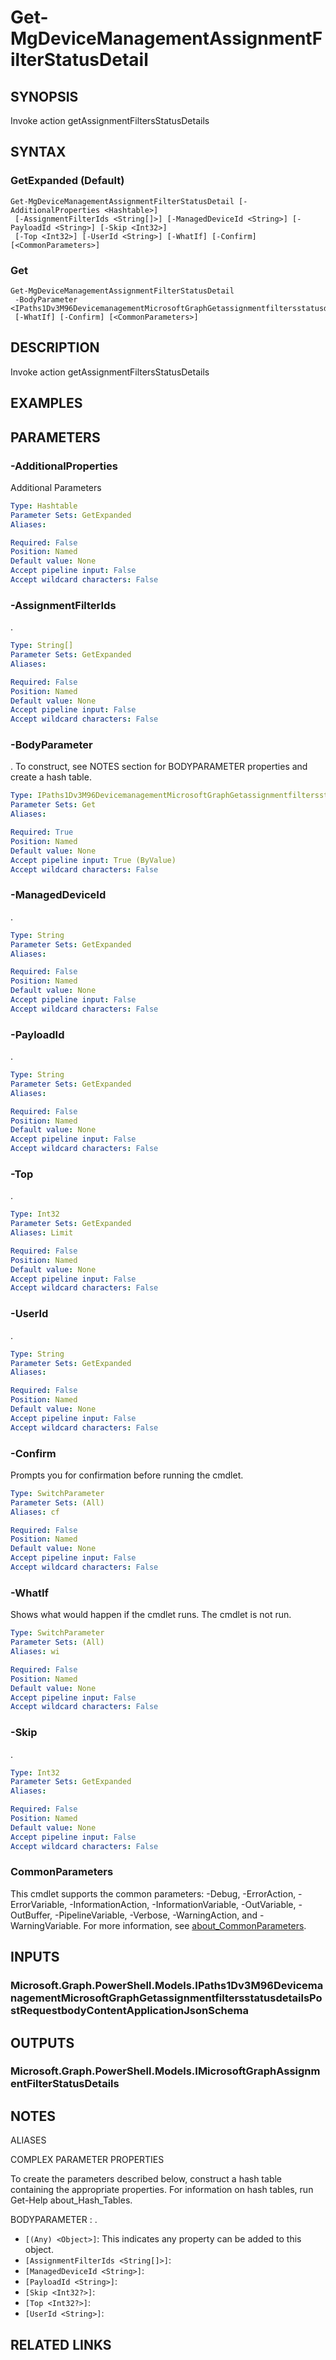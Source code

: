 ﻿---
external help file: Microsoft.Graph.DeviceManagement.Actions-help.xml
Module Name: Microsoft.Graph.DeviceManagement.Actions
online version: https://docs.microsoft.com/en-us/powershell/module/microsoft.graph.devicemanagement.actions/get-mgdevicemanagementassignmentfilterstatusdetail
schema: 2.0.0
---

# Get-MgDeviceManagementAssignmentFilterStatusDetail

## SYNOPSIS
Invoke action getAssignmentFiltersStatusDetails

## SYNTAX

### GetExpanded (Default)
```
Get-MgDeviceManagementAssignmentFilterStatusDetail [-AdditionalProperties <Hashtable>]
 [-AssignmentFilterIds <String[]>] [-ManagedDeviceId <String>] [-PayloadId <String>] [-Skip <Int32>]
 [-Top <Int32>] [-UserId <String>] [-WhatIf] [-Confirm] [<CommonParameters>]
```

### Get
```
Get-MgDeviceManagementAssignmentFilterStatusDetail
 -BodyParameter <IPaths1Dv3M96DevicemanagementMicrosoftGraphGetassignmentfiltersstatusdetailsPostRequestbodyContentApplicationJsonSchema>
 [-WhatIf] [-Confirm] [<CommonParameters>]
```

## DESCRIPTION
Invoke action getAssignmentFiltersStatusDetails

## EXAMPLES

## PARAMETERS

### -AdditionalProperties
Additional Parameters

```yaml
Type: Hashtable
Parameter Sets: GetExpanded
Aliases:

Required: False
Position: Named
Default value: None
Accept pipeline input: False
Accept wildcard characters: False
```

### -AssignmentFilterIds
.

```yaml
Type: String[]
Parameter Sets: GetExpanded
Aliases:

Required: False
Position: Named
Default value: None
Accept pipeline input: False
Accept wildcard characters: False
```

### -BodyParameter
.
To construct, see NOTES section for BODYPARAMETER properties and create a hash table.

```yaml
Type: IPaths1Dv3M96DevicemanagementMicrosoftGraphGetassignmentfiltersstatusdetailsPostRequestbodyContentApplicationJsonSchema
Parameter Sets: Get
Aliases:

Required: True
Position: Named
Default value: None
Accept pipeline input: True (ByValue)
Accept wildcard characters: False
```

### -ManagedDeviceId
.

```yaml
Type: String
Parameter Sets: GetExpanded
Aliases:

Required: False
Position: Named
Default value: None
Accept pipeline input: False
Accept wildcard characters: False
```

### -PayloadId
.

```yaml
Type: String
Parameter Sets: GetExpanded
Aliases:

Required: False
Position: Named
Default value: None
Accept pipeline input: False
Accept wildcard characters: False
```

### -Top
.

```yaml
Type: Int32
Parameter Sets: GetExpanded
Aliases: Limit

Required: False
Position: Named
Default value: None
Accept pipeline input: False
Accept wildcard characters: False
```

### -UserId
.

```yaml
Type: String
Parameter Sets: GetExpanded
Aliases:

Required: False
Position: Named
Default value: None
Accept pipeline input: False
Accept wildcard characters: False
```

### -Confirm
Prompts you for confirmation before running the cmdlet.

```yaml
Type: SwitchParameter
Parameter Sets: (All)
Aliases: cf

Required: False
Position: Named
Default value: None
Accept pipeline input: False
Accept wildcard characters: False
```

### -WhatIf
Shows what would happen if the cmdlet runs.
The cmdlet is not run.

```yaml
Type: SwitchParameter
Parameter Sets: (All)
Aliases: wi

Required: False
Position: Named
Default value: None
Accept pipeline input: False
Accept wildcard characters: False
```

### -Skip
.

```yaml
Type: Int32
Parameter Sets: GetExpanded
Aliases:

Required: False
Position: Named
Default value: None
Accept pipeline input: False
Accept wildcard characters: False
```

### CommonParameters
This cmdlet supports the common parameters: -Debug, -ErrorAction, -ErrorVariable, -InformationAction, -InformationVariable, -OutVariable, -OutBuffer, -PipelineVariable, -Verbose, -WarningAction, and -WarningVariable. For more information, see [about_CommonParameters](http://go.microsoft.com/fwlink/?LinkID=113216).

## INPUTS

### Microsoft.Graph.PowerShell.Models.IPaths1Dv3M96DevicemanagementMicrosoftGraphGetassignmentfiltersstatusdetailsPostRequestbodyContentApplicationJsonSchema
## OUTPUTS

### Microsoft.Graph.PowerShell.Models.IMicrosoftGraphAssignmentFilterStatusDetails
## NOTES

ALIASES

COMPLEX PARAMETER PROPERTIES

To create the parameters described below, construct a hash table containing the appropriate properties. For information on hash tables, run Get-Help about_Hash_Tables.


BODYPARAMETER <IPaths1Dv3M96DevicemanagementMicrosoftGraphGetassignmentfiltersstatusdetailsPostRequestbodyContentApplicationJsonSchema>: .
  - `[(Any) <Object>]`: This indicates any property can be added to this object.
  - `[AssignmentFilterIds <String[]>]`: 
  - `[ManagedDeviceId <String>]`: 
  - `[PayloadId <String>]`: 
  - `[Skip <Int32?>]`: 
  - `[Top <Int32?>]`: 
  - `[UserId <String>]`: 

## RELATED LINKS

